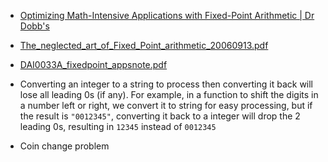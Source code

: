 - [Optimizing Math-Intensive Applications with Fixed-Point Arithmetic | Dr Dobb's](https://www.drdobbs.com/cpp/optimizing-math-intensive-applications-w/207000448)
- [The_neglected_art_of_Fixed_Point_arithmetic_20060913.pdf](https://jet.ro/files/The_neglected_art_of_Fixed_Point_arithmetic_20060913.pdf)
- [DAI0033A_fixedpoint_appsnote.pdf](file:///C:/Users/yizha/Downloads/DAI0033A_fixedpoint_appsnote.pdf)


- Converting an integer to a string to process then converting it back will lose all leading 0s (if any). For example, in a function to shift the digits in a number left or right, we convert it to string for easy processing, but if the result is `"0012345"`, converting it back to a integer will drop the 2 leading 0s, resulting in `12345` instead of `0012345`

- Coin change problem